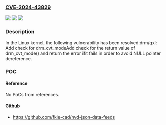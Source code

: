### [CVE-2024-43829](https://cve.mitre.org/cgi-bin/cvename.cgi?name=CVE-2024-43829)
![](https://img.shields.io/static/v1?label=Product&message=Linux&color=blue)
![](https://img.shields.io/static/v1?label=Version&message=1b043677d4be%3C%2062ef8d7816c8%20&color=brighgreen)
![](https://img.shields.io/static/v1?label=Vulnerability&message=n%2Fa&color=brighgreen)

### Description

In the Linux kernel, the following vulnerability has been resolved:drm/qxl: Add check for drm_cvt_modeAdd check for the return value of drm_cvt_mode() and return the error ifit fails in order to avoid NULL pointer dereference.

### POC

#### Reference
No PoCs from references.

#### Github
- https://github.com/fkie-cad/nvd-json-data-feeds

